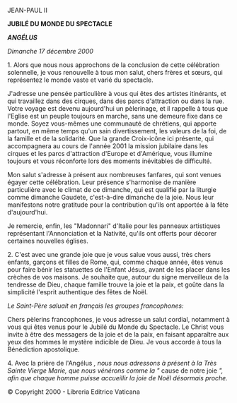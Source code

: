 JEAN-PAUL II

**JUBILÉ DU MONDE DU SPECTACLE**

***ANGÉLUS***

*Dimanche 17 décembre 2000*

1. Alors que nous nous approchons de la conclusion de cette célébration solennelle, je vous renouvelle à tous mon salut, chers frères et sœurs, qui représentez le monde vaste et varié du spectacle.

J'adresse une pensée particulière à vous qui êtes des artistes itinérants, et qui travaillez dans des cirques, dans des parcs d'attraction ou dans la rue. Votre voyage est devenu aujourd'hui un pèlerinage, et il rappelle à tous que l'Eglise est un peuple toujours en marche, sans une demeure fixe dans ce monde. Soyez vous-mêmes une communauté de chrétiens, qui apporte partout, en même temps qu'un sain divertissement, les valeurs de la foi, de la famille et de la solidarité. Que la grande Croix-icône ici présente, qui accompagnera au cours de l'année 2001 la mission jubilaire dans les cirques et les parcs d'attraction d'Europe et d'Amérique, vous illumine toujours et vous réconforte lors des moments inévitables de difficulté.

Mon salut s'adresse à présent aux nombreuses fanfares, qui sont venues égayer cette célébration. Leur présence s'harmonise de manière particulière avec le climat de ce dimanche, qui est qualifié par la liturgie comme dimanche Gaudete, c'est-à-dire dimanche de la joie. Nous leur manifestons notre gratitude pour la contribution qu'ils ont apportée à la fête d'aujourd'hui.

Je remercie, enfin, les "Madonnari" d'Italie pour les panneaux artistiques représentant l'Annonciation et la Nativité, qu'ils ont offerts pour décorer certaines nouvelles églises.

2\. C'est avec une grande joie que je vous salue vous aussi, très chers enfants, garçons et filles de Rome, qui, comme chaque année, êtes venus pour faire bénir les statuettes de l'Enfant Jésus, avant de les placer dans les crèches de vos maisons. Je souhaite que, autour du signe merveilleux de la tendresse de Dieu, chaque famille trouve la joie et la paix, et goûte dans la simplicité l'esprit authentique des fêtes de Noël.

*Le Saint-Père saluait en français les groupes francophones:*

Chers pèlerins francophones, je vous adresse un salut cordial, notamment à vous qui êtes venus pour le Jubilé du Monde du Spectacle. Le Christ vous invite à être des messagers de la joie et de la paix, en faisant apparaître aux yeux des hommes le mystère indicible de Dieu. Je vous accorde à tous la Bénédiction apostolique.

4\. Avec la prière de l'Angélus *, nous nous adressons à présent à la Très Sainte Vierge Marie, que nous vénérons comme la "* cause de notre joie *", afin que chaque homme puisse accueillir la joie de Noël désormais proche.*

© Copyright 2000 - Libreria Editrice Vaticana